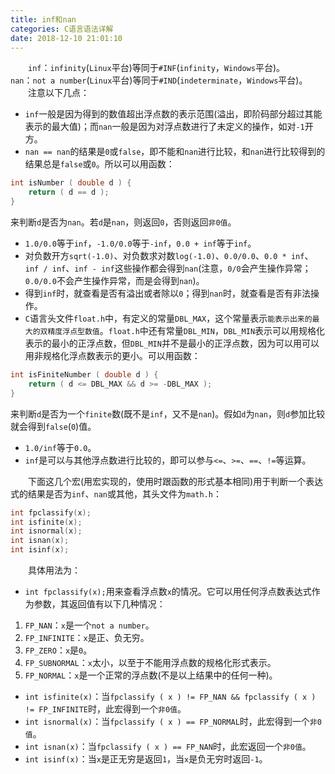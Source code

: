 ```yaml
---
title: inf和nan
categories: C语言语法详解
date: 2018-12-10 21:01:10
---
```

&emsp;&emsp;`inf`：`infinity`(`Linux`平台)等同于`#INF`(`infinity`，`Windows`平台)。<!--more-->
&emsp;&emsp;`nan`：`not a number`(`Linux`平台)等同于`#IND`(`indeterminate`，`Windows`平台)。
&emsp;&emsp;注意以下几点：

- `inf`一般是因为得到的数值超出浮点数的表示范围(溢出，即阶码部分超过其能表示的最大值)；而`nan`一般是因为对浮点数进行了未定义的操作，如对`-1`开方。
- `nan == nan`的结果是`0`或`false`，即不能和`nan`进行比较，和`nan`进行比较得到的结果总是`false`或`0`。所以可以用函数：

``` cpp
int isNumber ( double d ) {
    return ( d == d );
}
```

来判断`d`是否为`nan`。若`d`是`nan`，则返回`0`，否则返回`非0值`。

- `1.0/0.0`等于`inf`，`-1.0/0.0`等于`-inf`，`0.0 + inf`等于`inf`。
- 对负数开方`sqrt(-1.0)`、对负数求对数`log(-1.0)`、`0.0/0.0`、`0.0 * inf`、`inf / inf`、`inf - inf`这些操作都会得到`nan`(注意，`0/0`会产生操作异常；`0.0/0.0`不会产生操作异常，而是会得到`nan`)。
- 得到`inf`时，就查看是否有溢出或者除以`0`；得到`nan`时，就查看是否有非法操作。
- `C`语言头文件`float.h`中，有定义的常量`DBL_MAX`，这个常量表示`能表示出来的最大的双精度浮点型数值`。`float.h`中还有常量`DBL_MIN`，`DBL_MIN`表示可以用规格化表示的最小的正浮点数，但`DBL_MIN`并不是最小的正浮点数，因为可以用可以用非规格化浮点数表示的更小。可以用函数：

``` cpp
int isFiniteNumber ( double d ) {
    return ( d <= DBL_MAX && d >= -DBL_MAX );
}
```

来判断`d`是否为一个`finite`数(既不是`inf`，又不是`nan`)。假如`d`为`nan`，则`d`参加比较就会得到`false`(`0`)值。

- `1.0/inf`等于`0.0`。
- `inf`是可以与其他浮点数进行比较的，即可以参与`<=`、`>=`、`==`、`!=`等运算。

&emsp;&emsp;下面这几个宏(用宏实现的，使用时跟函数的形式基本相同)用于判断一个表达式的结果是否为`inf`、`nan`或其他，其头文件为`math.h`：

``` cpp
int fpclassify(x);
int isfinite(x);
int isnormal(x);
int isnan(x);
int isinf(x);
```

&emsp;&emsp;具体用法为：

- `int fpclassify(x);`用来查看浮点数`x`的情况。它可以用任何浮点数表达式作为参数，其返回值有以下几种情况：

1. `FP_NAN`：`x`是一个`not a number`。
2. `FP_INFINITE`：`x`是正、负无穷。
3. `FP_ZERO`：`x`是`0`。
4. `FP_SUBNORMAL`：`x`太小，以至于不能用浮点数的规格化形式表示。
5. `FP_NORMAL`：`x`是一个正常的浮点数(不是以上结果中的任何一种)。

- `int isfinite(x)`：当`fpclassify ( x ) != FP_NAN && fpclassify ( x ) != FP_INFINITE`时，此宏得到一个`非0值`。
- `int isnormal(x)`：当`fpclassify ( x ) == FP_NORMAL`时，此宏得到一个`非0值`。
- `int isnan(x)`：当`fpclassify ( x ) == FP_NAN`时，此宏返回一个`非0值`。
- `int isinf(x)`：当`x`是正无穷是返回`1`，当`x`是负无穷时返回`-1`。